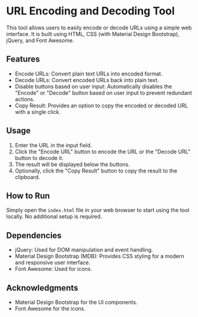 # URL Encoding and Decoding Tool

This tool allows users to easily encode or decode URLs using a simple web interface. It is built using HTML, CSS (with Material Design Bootstrap), jQuery, and Font Awesome.

## Features

- Encode URLs: Convert plain text URLs into encoded format.
- Decode URLs: Convert encoded URLs back into plain text.
- Disable buttons based on user input: Automatically disables the "Encode" or "Decode" button based on user input to prevent redundant actions.
- Copy Result: Provides an option to copy the encoded or decoded URL with a single click.

## Usage

1. Enter the URL in the input field.
2. Click the "Encode URL" button to encode the URL or the "Decode URL" button to decode it.
3. The result will be displayed below the buttons.
4. Optionally, click the "Copy Result" button to copy the result to the clipboard.

## How to Run

Simply open the `index.html` file in your web browser to start using the tool locally. No additional setup is required.

## Dependencies

- jQuery: Used for DOM manipulation and event handling.
- Material Design Bootstrap (MDB): Provides CSS styling for a modern and responsive user interface.
- Font Awesome: Used for icons.


## Acknowledgments

- Material Design Bootstrap for the UI components.
- Font Awesome for the icons.
